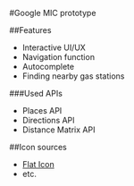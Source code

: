 #Google MIC prototype

##Features
* Interactive UI/UX
* Navigation function
* Autocomplete
* Finding nearby gas stations

###Used APIs
* Places API
* Directions API
* Distance Matrix API

##Icon sources
* [Flat Icon](http://www.flaticon.com/)
* etc.
